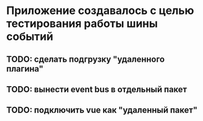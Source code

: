 # Приложение создавалось с целью тестирования работы шины событий 

## TODO: сделать подгрузку "удаленного плагина"
## TODO: вынести event bus в отдельный пакет
## TODO: подключить vue как "удаленный пакет"
